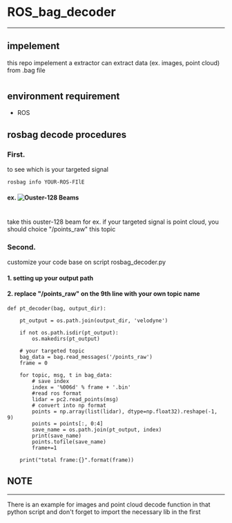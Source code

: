 # ROS_bag_decoder
---
## impelement
this repo impelement a extractor can extract data
(ex. images, point cloud) from .bag file
# 

## environment requirement

* ROS

## rosbag decode procedures

### First.
to see which is your targeted signal
```bash=
rosbag info YOUR-ROS-FIlE
```
#### ex. ![Ouster-128 Beams](https://i.imgur.com/c4lZHcP.png)
#  
take this ouster-128 beam for ex. if your targeted signal is point cloud, you should choice "/points_raw" this topic

### Second.

customize your code base on script rosbag_decoder.py

#### 1. setting up your output path
#### 2. replace "/points_raw" on the 9th line with your own topic name 

```python=
def pt_decoder(bag, output_dir):
    
    pt_output = os.path.join(output_dir, 'velodyne')

    if not os.path.isdir(pt_output):
        os.makedirs(pt_output)
        
    # your targeted topic
    bag_data = bag.read_messages('/points_raw')
    frame = 0

    for topic, msg, t in bag_data:
        # save index
        index = '%006d' % frame + '.bin'
        #read ros format 
        lidar = pc2.read_points(msg)
        # convert into np format
        points = np.array(list(lidar), dtype=np.float32).reshape(-1, 9)
        points = points[:, 0:4]
        save_name = os.path.join(pt_output, index)
        print(save_name)
        points.tofile(save_name)
        frame+=1
        
    print("total frame:{}".format(frame))

```
## NOTE
---
There is an example for images and point cloud decode function in that python script and don't forget to import the necessary lib in the first
